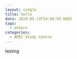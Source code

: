 ```yaml
---
layout: single
title: hello
date: 2020-05-13T14:50:59.660Z
tags:
  - others
categories:
  - APEC Study Centre
---
```

testing